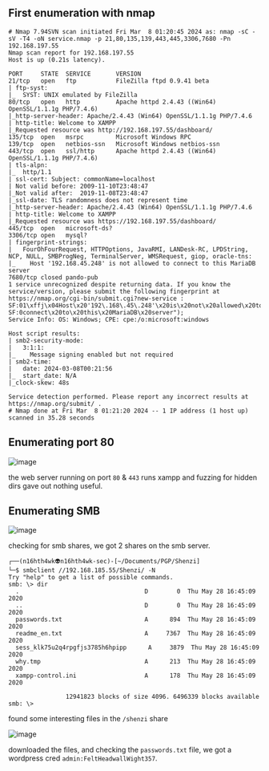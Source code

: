 ## First enumeration with nmap 

```shell
# Nmap 7.94SVN scan initiated Fri Mar  8 01:20:45 2024 as: nmap -sC -sV -T4 -oN service.nmap -p 21,80,135,139,443,445,3306,7680 -Pn 192.168.197.55
Nmap scan report for 192.168.197.55
Host is up (0.21s latency).

PORT     STATE  SERVICE       VERSION
21/tcp   open   ftp           FileZilla ftpd 0.9.41 beta
| ftp-syst: 
|_  SYST: UNIX emulated by FileZilla
80/tcp   open   http          Apache httpd 2.4.43 ((Win64) OpenSSL/1.1.1g PHP/7.4.6)
|_http-server-header: Apache/2.4.43 (Win64) OpenSSL/1.1.1g PHP/7.4.6
| http-title: Welcome to XAMPP
|_Requested resource was http://192.168.197.55/dashboard/
135/tcp  open   msrpc         Microsoft Windows RPC
139/tcp  open   netbios-ssn   Microsoft Windows netbios-ssn
443/tcp  open   ssl/http      Apache httpd 2.4.43 ((Win64) OpenSSL/1.1.1g PHP/7.4.6)
| tls-alpn: 
|_  http/1.1
| ssl-cert: Subject: commonName=localhost
| Not valid before: 2009-11-10T23:48:47
|_Not valid after:  2019-11-08T23:48:47
|_ssl-date: TLS randomness does not represent time
|_http-server-header: Apache/2.4.43 (Win64) OpenSSL/1.1.1g PHP/7.4.6
| http-title: Welcome to XAMPP
|_Requested resource was https://192.168.197.55/dashboard/
445/tcp  open   microsoft-ds?
3306/tcp open   mysql?
| fingerprint-strings: 
|   FourOhFourRequest, HTTPOptions, JavaRMI, LANDesk-RC, LPDString, NCP, NULL, SMBProgNeg, TerminalServer, WMSRequest, giop, oracle-tns: 
|_    Host '192.168.45.248' is not allowed to connect to this MariaDB server
7680/tcp closed pando-pub
1 service unrecognized despite returning data. If you know the service/version, please submit the following fingerprint at https://nmap.org/cgi-bin/submit.cgi?new-service :
SF:01\xffj\x04Host\x20'192\.168\.45\.248'\x20is\x20not\x20allowed\x20to\x2
SF:0connect\x20to\x20this\x20MariaDB\x20server");
Service Info: OS: Windows; CPE: cpe:/o:microsoft:windows

Host script results:
| smb2-security-mode: 
|   3:1:1: 
|_    Message signing enabled but not required
| smb2-time: 
|   date: 2024-03-08T00:21:56
|_  start_date: N/A
|_clock-skew: 48s

Service detection performed. Please report any incorrect results at https://nmap.org/submit/ .
# Nmap done at Fri Mar  8 01:21:20 2024 -- 1 IP address (1 host up) scanned in 35.28 seconds
```


## Enumerating port 80 

![image](https://github.com/n16hth4wk07/n16hth4wk07.github.io/assets/87468669/2fe92045-0210-4caa-8eaf-4d4b7e8bf050)

the web server running on port `80` & `443` runs xampp and fuzzing for hidden dirs gave out nothing useful.


## Enumerating SMB 

![image](https://github.com/n16hth4wk07/n16hth4wk07.github.io/assets/87468669/0180ced5-c745-439d-a14d-9a0d9e246ba0)

checking for smb shares, we got 2 shares on the smb server. 

```shell
┌──(n16hth4wk👽n16hth4wk-sec)-[~/Documents/PGP/Shenzi]
└─$ smbclient //192.168.185.55/Shenzi/ -N
Try "help" to get a list of possible commands.
smb: \> dir
  .                                   D        0  Thu May 28 16:45:09 2020
  ..                                  D        0  Thu May 28 16:45:09 2020
  passwords.txt                       A      894  Thu May 28 16:45:09 2020
  readme_en.txt                       A     7367  Thu May 28 16:45:09 2020
  sess_klk75u2q4rpgfjs3785h6hpipp      A     3879  Thu May 28 16:45:09 2020
  why.tmp                             A      213  Thu May 28 16:45:09 2020
  xampp-control.ini                   A      178  Thu May 28 16:45:09 2020

                12941823 blocks of size 4096. 6496339 blocks available
smb: \> 
```
found some interesting files in the `/shenzi` share 

![image](https://github.com/n16hth4wk07/n16hth4wk07.github.io/assets/87468669/4c5451d1-5ff5-428b-9d70-6666d7a101da)

downloaded the files, and checking the `passwords.txt` file, we got a wordpress cred `admin:FeltHeadwallWight357`. 

